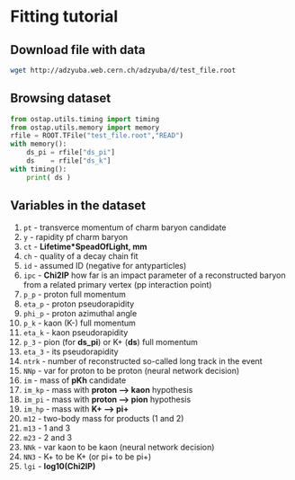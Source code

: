 # Fitting tutorial

## Download file with data

```bash
wget http://adzyuba.web.cern.ch/adzyuba/d/test_file.root
```

## Browsing dataset

```python
from ostap.utils.timing import timing
from ostap.utils.memory import memory
rfile = ROOT.TFile("test_file.root","READ")
with memory():
    ds_pi = rfile["ds_pi"]
    ds    = rfile["ds_k"]
with timing():
    print( ds )
```

## Variables in the dataset

  1.  `pt` - transverce momentum of charm baryon candidate
  2.  `y` - rapidity pf charm baryon
  3.  `ct` - **Lifetime*SpeadOfLight, mm**
  4.  `ch` - quality of a decay chain fit
  5.  `id` - assumed ID (negative for antyparticles)
  6.  `ipc` - **Chi2IP** how far is an impact parameter of a reconstructed baryon from a related primary vertex (pp interaction point)
  7.  `p_p` - proton full momentum
  8.  `eta_p` - proton pseudorapidity
  9.  `phi_p` - proton azimuthal angle
  10. `p_k` - kaon (K-) full momentum
  11. `eta_k` - kaon pseudorapidity
  12. `p_3` - pion (for **ds_pi**) or K+ (**ds**) full momentum
  13. `eta_3` - its pseudorapidity
  14. `ntrk` - number of reconstructed so-called long track in the event
  15. `NNp` - var for proton to be proton (neural network decision)
  16. `im` - mass of **pKh** candidate
  17. `im_kp` - mass with **proton --> kaon** hypothesis
  18. `im_pi` - mass with **proton --> pion** hypothesis
  19. `im_hp` - mass with **K+ --> pi+**
  20. `m12` - two-body mass for products (1 and 2)
  21. `m13` - 1 and 3
  22. `m23` - 2 and 3
  23. `NNk` - var kaon to be kaon (neural network decision)
  24. `NN3` - K+ to be K+ (or pi+ to be pi+)
  25. `lgi` - **log10(Chi2IP)**

